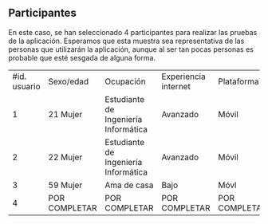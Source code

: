 ## Participantes

En este caso, se han seleccionado 4 participantes para realizar las pruebas de la aplicación. Esperamos que esta muestra sea representativa de las personas que utilizarán la aplicación, aunque al ser tan pocas personas es probable que esté sesgada de alguna forma.  

|   |   |   |   |   |   |   |   |
|---|---|---|---|---|---|---|---|
|#id. usuario|Sexo/edad|Ocupación|Experiencia internet|Plataforma|Perfil cubierto|TEST|SUS score|
| 1          | 21 Mujer  | Estudiante de Ingeniería Informática | Avanzado | Móvil | A | Todos | 82.5 |
| 2          | 22 Mujer | Estudiante de Ingeniería Informática | Avanzado | Móvil | B | Todos | 42.5 |
| 3          | 59 Mujer  | Ama de casa | Bajo | Móvl | A | Todos | 82.5 |
| 4          | POR COMPLETAR  | POR COMPLETAR | POR COMPLETAR | POR COMPLETAR | A | POR COMPLETAR | POR COMPLETAR |


